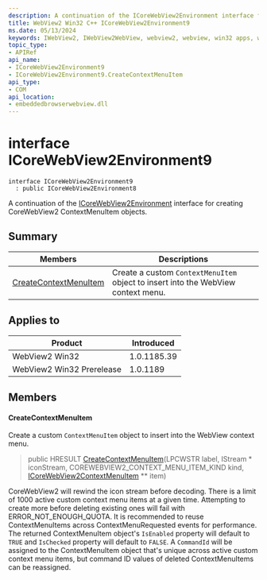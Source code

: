 ```yaml
---
description: A continuation of the ICoreWebView2Environment interface for creating CoreWebView2 ContextMenuItem objects.
title: WebView2 Win32 C++ ICoreWebView2Environment9
ms.date: 05/13/2024
keywords: IWebView2, IWebView2WebView, webview2, webview, win32 apps, win32, edge, ICoreWebView2, ICoreWebView2Controller, browser control, edge html, ICoreWebView2Environment9
topic_type: 
- APIRef
api_name:
- ICoreWebView2Environment9
- ICoreWebView2Environment9.CreateContextMenuItem
api_type:
- COM
api_location:
- embeddedbrowserwebview.dll
---
```


# interface ICoreWebView2Environment9

```
interface ICoreWebView2Environment9
  : public ICoreWebView2Environment8
```

A continuation of the [ICoreWebView2Environment](icorewebview2environment.md#icorewebview2environment) interface for creating CoreWebView2 ContextMenuItem objects.

## Summary

 Members                        | Descriptions
--------------------------------|---------------------------------------------
[CreateContextMenuItem](#createcontextmenuitem) | Create a custom `ContextMenuItem` object to insert into the WebView context menu.

## Applies to

Product                         | Introduced
--------------------------------|---------------------------------------------
WebView2 Win32            |    1.0.1185.39
WebView2 Win32 Prerelease |    1.0.1189

## Members

#### CreateContextMenuItem

Create a custom `ContextMenuItem` object to insert into the WebView context menu.

> public HRESULT [CreateContextMenuItem](#createcontextmenuitem)(LPCWSTR label, IStream * iconStream, COREWEBVIEW2_CONTEXT_MENU_ITEM_KIND kind, [ICoreWebView2ContextMenuItem](icorewebview2contextmenuitem.md#icorewebview2contextmenuitem) ** item)

CoreWebView2 will rewind the icon stream before decoding. There is a limit of 1000 active custom context menu items at a given time. Attempting to create more before deleting existing ones will fail with ERROR_NOT_ENOUGH_QUOTA. It is recommended to reuse ContextMenuItems across ContextMenuRequested events for performance. The returned ContextMenuItem object's `IsEnabled` property will default to `TRUE` and `IsChecked` property will default to `FALSE`. A `CommandId` will be assigned to the ContextMenuItem object that's unique across active custom context menu items, but command ID values of deleted ContextMenuItems can be reassigned.

